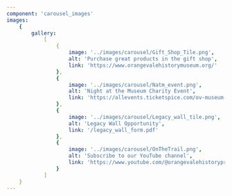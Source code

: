 ```yaml
---
component: 'carousel_images'
images:
    {
        gallery:
            [
                {
                    image: '../images/carousel/Gift_Shop_Tile.png',
                    alt: 'Purchase great products in the gift shop',
                    link: 'https://www.orangevalehistorymuseum.org/'
                },
                {
                    image: '../images/carousel/Natm_event.png',
                    alt: 'Night at the Museum Charity Event',
                    link: 'https://allevents.ticketspice.com/ov-museum-blackandwhite'
                },
                {
                    image: '../images/carousel/Legacy_wall_tile.png',
                    alt: 'Legacy Wall Opportunity',
                    link: '/legacy_wall_form.pdf'
                },
                {
                    image: '../images/carousel/OnTheTrail.png',
                    alt: 'Subscribe to our YouTube channel',
                    link: 'https://www.youtube.com/@orangevalehistoryproject255?sub_confirmation=1'
                }
            ]
    }
---
```

